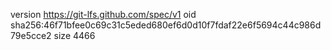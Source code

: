 version https://git-lfs.github.com/spec/v1
oid sha256:46f71bfee0c69c31c5eded680ef6d0d10f7fdaf22e6f5694c44c986d79e5cce2
size 4466
